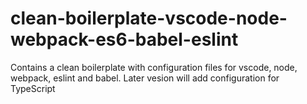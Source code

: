 # clean-boilerplate-vscode-node-webpack-es6-babel-eslint
Contains a clean boilerplate with configuration files for vscode, node, webpack, eslint and babel. Later vesion will add configuration for TypeScript
